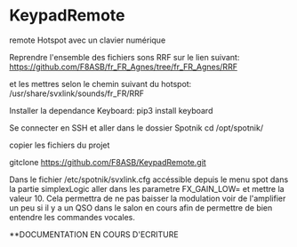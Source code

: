 # KeypadRemote
remote Hotspot avec un clavier numérique

Reprendre l'ensemble des fichiers sons RRF sur le lien suivant:
https://github.com/F8ASB/fr_FR_Agnes/tree/fr_FR_Agnes/RRF

et les mettres selon le chemin suivant du hotspot:
/usr/share/svxlink/sounds/fr_FR/RRF

Installer la dependance Keyboard:
pip3 install keyboard

Se connecter en SSH et aller dans le dossier Spotnik
cd /opt/spotnik/

copier les fichiers du projet

gitclone https://github.com/F8ASB/KeypadRemote.git

Dans le fichier /etc/spotnik/svxlink.cfg accéssible depuis le menu spot
dans la partie simplexLogic aller dans les parametre FX_GAIN_LOW= et mettre la valeur 10.
Cela permettra de ne pas baisser la modulation voir de l'amplifier un peu si il y a un QSO dans le salon en cours afin de permettre de bien entendre les commandes vocales.

**DOCUMENTATION EN COURS D'ECRITURE


